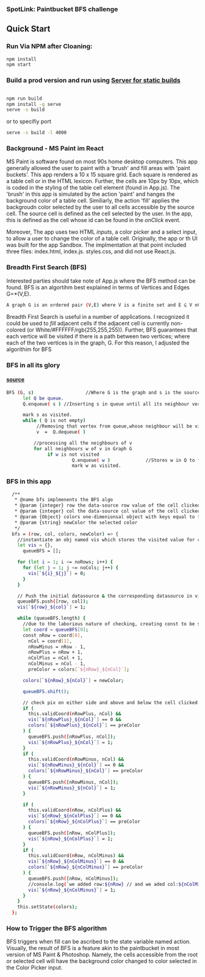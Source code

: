 ### SpotLink: Paintbucket BFS challenge 

## <a name="quick-start"></a>Quick Start

### Run Via NPM after Cloaning:

```bash
npm install 
npm start
```
### Build a prod version and run using [Server for static builds](https://create-react-app.dev/docs/deployment/#static-server)
```bash

npm run build 
npm install -g serve
serve -s build
```
or to specifiy port 
```bash
serve -s build -l 4000
```

### Background - MS Paint im React 
MS Paint is software found on most 90s home desktop computers. This app generally allowed the user to paint with a 'brush' and fill areas with 'paint buckets'. This app renders a 10 x 15 square grid. Each square is rendered as a table cell or _<td>_ in the HTML lexicon. Further, the cells are 10px by 10px, which is coded in the styling of the table cell element (found in App.js). The 'brush' in this app is simulated by the action 'paint' and hanges the background color of a table cell. Similiarly, the action 'fill' applies the backgroudn color selected by the user to all cells accessible by the source cell. The source cell is defined as the cell selected by the user. In the app, this is defined as the cell whose id can be found in the _onClick_ event. 
  
Moreover, The app uses two HTML _inputs_, a color picker and a select input, to allow a user to change the color of a table cell. Originally, the app or th UI was built for the app Sandbox. The implmentation at that point included three files: index.html, index.js. styles.css, and did not use React.js. 

### Breadth First Search (BFS)
Interested parties should take note of App.js where the BFS method can be found. BFS is an algortihm best explained in terms of Vertices and Edges G=*(V,E).

```bash
A graph G is an ordered pair (V,E) where V is a finite set and E ⊆ V nCr 2 is a set of pairs of elements in V. 

```


Breadth First Search is useful in a number of applications. I recognized it could be used to _fill_ adjacent cells if the adjacent cell is currently non-colored (or White/#FFFFFF/rgb(255,255,255)). Further, BFS guarantees that each vertice will be visited if there is a path between two vertices; where each of the two vertices is in the graph, G. For this reason, I adjusted the algorithim for BFS

### BFS in all its glory 
#### [source](https://www.hackerearth.com/practice/algorithms/graphs/breadth-first-search/tutorial/)

```bash
BFS (G, s)                   //Where G is the graph and s is the source node
      let Q be queue.
      Q.enqueue( s ) //Inserting s in queue until all its neighbour vertices are marked.

      mark s as visited.
      while ( Q is not empty)
           //Removing that vertex from queue,whose neighbour will be visited now
           v  =  Q.dequeue( )

          //processing all the neighbours of v  
          for all neighbours w of v in Graph G
               if w is not visited 
                        Q.enqueue( w )             //Stores w in Q to further visit its neighbour
                        mark w as visited.
```


### BFS in this app 
```bash
  /**
   * @name bfs implmenents the BFS algo
   * @param {integer} row the data-source row value of the cell clicked on
   * @param {integer} col the data-source col value of the cell clicked on
   * @param {Object} colors one-dimenionsal object with keys equal to the id of every <td>
   * @param {string} newColor the selected color
   */
  bfs = (row, col, colors, newColor) => {
    //instantiate an obj named vis which stores the visited value for cell (<td>) & the queue
    let vis = {},
      queueBFS = [];

    for (let i = 1; i <= noRows; i++) {
      for (let j = 1; j <= noCols; j++) {
        vis[`${i}_${j}`] = 0;
      }
    }

    // Push the initial datasource & the corresponding datasource in visit
    queueBFS.push([row, col]);
    vis[`${row}_${col}`] = 1;

    while (queueBFS.length) {
      //due to the laborious nature of checking, creating const to be safe
      let coord = queueBFS[0];
      const nRow = coord[0],
        nCol = coord[1],
        nRowMinus = nRow - 1,
        nRowPlus = nRow + 1,
        nColPlus = nCol + 1,
        nColMinus = nCol - 1,
        preColor = colors[`${nRow}_${nCol}`];

      colors[`${nRow}_${nCol}`] = newColor;

      queueBFS.shift();

      // check pix on either side and above and below the cell clicked on
      if (
        this.validCoord(nRowPlus, nCol) &&
        vis[`${nRowPlus}_${nCol}`] == 0 &&
        colors[`${nRowPlus}_${nCol}`] == preColor
      ) {
        queueBFS.push([nRowPlus, nCol]);
        vis[`${nRowPlus}_${nCol}`] = 1;
      }
      if (
        this.validCoord(nRowMinus, nCol) &&
        vis[`${nRowMinus}_${nCol}`] == 0 &&
        colors[`${nRowMinus}_${nCol}`] == preColor
      ) {
        queueBFS.push([nRowMinus, nCol]);
        vis[`${nRowMinus}_${nCol}`] = 1;
      }

      if (
        this.validCoord(nRow, nColPlus) &&
        vis[`${nRow}_${nColPlus}`] == 0 &&
        colors[`${nRow}_${nColPlus}`] == preColor
      ) {
        queueBFS.push([nRow, nColPlus]);
        vis[`${nRow}_${nColPlus}`] = 1;
      }
      if (
        this.validCoord(nRow, nColMinus) &&
        vis[`${nRow}_${nColMinus}`] == 0 &&
        colors[`${nRow}_${nColMinus}`] == preColor
      ) {
        queueBFS.push([nRow, nColMinus]);
        //console.log(`we added row:${nRow} // and we aded col:${nColMinus}`)
        vis[`${nRow}_${nColMinus}`] = 1;
      }
    }
    this.setState(colors);
  };
```
                        
### How to Trigger the BFS algorithm
BFS triggers when fill can be ascribed to the state variable named action. Visually, the result of BFS is a feature akin to the paintbucket in most version of MS Paint & Photoshop. Namely, the cells accessible from the root or selected cell will have the background color changed to color selected in the Color Picker input.  

